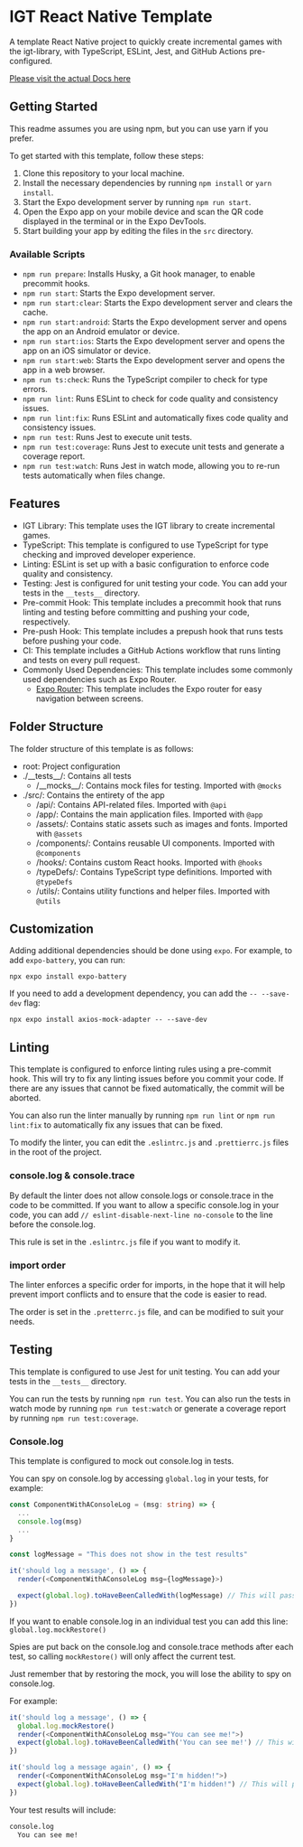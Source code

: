# IGT React Native Template

A template React Native project to quickly create incremental games with the igt-library, with TypeScript, ESLint, Jest, and GitHub Actions pre-configured.

[Please visit the actual Docs here](https://123ishatest.github.io/igt-docs)

## Getting Started
This readme assumes you are using npm, but you can use yarn if you prefer.

To get started with this template, follow these steps:

1. Clone this repository to your local machine.
2. Install the necessary dependencies by running `npm install` or `yarn install`.
3. Start the Expo development server by running `npm run start`.
4. Open the Expo app on your mobile device and scan the QR code displayed in the terminal or in the Expo DevTools.
5. Start building your app by editing the files in the `src` directory.

### Available Scripts

- `npm run prepare`: Installs Husky, a Git hook manager, to enable precommit hooks.
- `npm run start`: Starts the Expo development server.
- `npm run start:clear`: Starts the Expo development server and clears the cache.
- `npm run start:android`: Starts the Expo development server and opens the app on an Android emulator or device.
- `npm run start:ios`: Starts the Expo development server and opens the app on an iOS simulator or device.
- `npm run start:web`: Starts the Expo development server and opens the app in a web browser.
- `npm run ts:check`: Runs the TypeScript compiler to check for type errors.
- `npm run lint`: Runs ESLint to check for code quality and consistency issues.
- `npm run lint:fix`: Runs ESLint and automatically fixes code quality and consistency issues.
- `npm run test`: Runs Jest to execute unit tests.
- `npm run test:coverage`: Runs Jest to execute unit tests and generate a coverage report.
- `npm run test:watch`: Runs Jest in watch mode, allowing you to re-run tests automatically when files change.

## Features

- IGT Library: This template uses the IGT library to create incremental games.
- TypeScript: This template is configured to use TypeScript for type checking and improved developer experience.
- Linting: ESLint is set up with a basic configuration to enforce code quality and consistency.
- Testing: Jest is configured for unit testing your code. You can add your tests in the `__tests__` directory.
- Pre-commit Hook: This template includes a precommit hook that runs linting and testing before committing and pushing your code, respectively.
- Pre-push Hook: This template includes a prepush hook that runs tests before pushing your code.
- CI: This template includes a GitHub Actions workflow that runs linting and tests on every pull request.
- Commonly Used Dependencies: This template includes some commonly used dependencies such as Expo Router.
  - [Expo Router](https://docs.expo.dev/router/introduction/): This template includes the Expo router for easy navigation between screens.

## Folder Structure

The folder structure of this template is as follows:

- root: Project configuration
- ./\_\_tests\_\_/: Contains all tests
  - /\_\_mocks\_\_/: Contains mock files for testing. Imported with `@mocks`
- ./src/: Contains the entirety of the app
  - /api/: Contains API-related files. Imported with `@api`
  - /app/: Contains the main application files. Imported with `@app`
  - /assets/: Contains static assets such as images and fonts. Imported with `@assets`
  - /components/: Contains reusable UI components. Imported with `@components`
  - /hooks/: Contains custom React hooks. Imported with `@hooks`
  - /typeDefs/: Contains TypeScript type definitions. Imported with `@typeDefs`
  - /utils/: Contains utility functions and helper files. Imported with `@utils`

## Customization

Adding additional dependencies should be done using `expo`. For example, to add `expo-battery`, you can run:

`npx expo install expo-battery`

If you need to add a development dependency, you can add the `-- --save-dev` flag:

`npx expo install axios-mock-adapter -- --save-dev`

## Linting
This template is configured to enforce linting rules using a pre-commit hook. This will try to fix any linting issues before you commit your code. If there are any issues that cannot be fixed automatically, the commit will be aborted.

You can also run the linter manually by running `npm run lint` or `npm run lint:fix` to automatically fix any issues that can be fixed.

To modify the linter, you can edit the `.eslintrc.js` and `.prettierrc.js` files in the root of the project.

### console.log & console.trace
By default the linter does not allow console.logs or console.trace in the code to be committed. If you want to allow a specific console.log in your code, you can add `// eslint-disable-next-line no-console` to the line before the console.log.

This rule is set in the `.eslintrc.js` file if you want to modify it.

### import order
The linter enforces a specific order for imports, in the hope that it will help prevent import conflicts and to ensure that the code is easier to read.

The order is set in the `.pretterrc.js` file, and can be modified to suit your needs.

## Testing

This template is configured to use Jest for unit testing. You can add your tests in the `__tests__` directory.

You can run the tests by running `npm run test`. You can also run the tests in watch mode by running `npm run test:watch` or generate a coverage report by running `npm run test:coverage`.

### Console.log
This template is configured to mock out console.log in tests.

You can spy on console.log by accessing `global.log` in your tests, for example:

```ts
const ComponentWithAConsoleLog = (msg: string) => {
  ...
  console.log(msg)
  ...
}

const logMessage = "This does not show in the test results"

it('should log a message', () => {
  render(<ComponentWithAConsoleLog msg={logMessage}>)

  expect(global.log).toHaveBeenCalledWith(logMessage) // This will pass
})
```

If you want to enable console.log in an individual test you can add this line: `global.log.mockRestore()`

Spies are put back on the console.log and console.trace methods after each test, so calling `mockRestore()` will only affect the current test.

Just remember that by restoring the mock, you will lose the ability to spy on console.log.

For example:
  
```ts
it('should log a message', () => {
  global.log.mockRestore()
  render(<ComponentWithAConsoleLog msg="You can see me!">)
  expect(global.log).toHaveBeenCalledWith('You can see me!') // This will fail
})

it('should log a message again', () => {
  render(<ComponentWithAConsoleLog msg="I'm hidden!">)
  expect(global.log).toHaveBeenCalledWith("I'm hidden!") // This will pass
})
```
Your test results will include:
```sh
console.log
  You can see me!
```